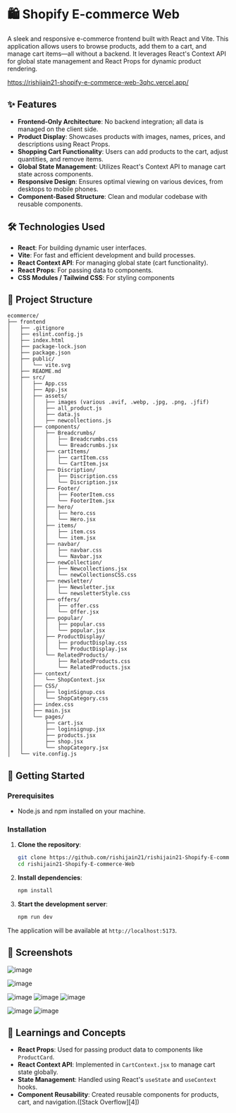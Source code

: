 # 🛍️ Shopify E-commerce Web

A sleek and responsive e-commerce frontend built with React and Vite. This application allows users to browse products, add them to a cart, and manage cart items—all without a backend. It leverages React's Context API for global state management and React Props for dynamic product rendering.

https://rishijain21-shopify-e-commerce-web-3qhc.vercel.app/

## ✨ Features

* **Frontend-Only Architecture**: No backend integration; all data is managed on the client side.
* **Product Display**: Showcases products with images, names, prices, and descriptions using React Props.
* **Shopping Cart Functionality**: Users can add products to the cart, adjust quantities, and remove items.
* **Global State Management**: Utilizes React's Context API to manage cart state across components.
* **Responsive Design**: Ensures optimal viewing on various devices, from desktops to mobile phones.
* **Component-Based Structure**: Clean and modular codebase with reusable components.

## 🛠️ Technologies Used

* **React**: For building dynamic user interfaces.
* **Vite**: For fast and efficient development and build processes.
* **React Context API**: For managing global state (cart functionality).
* **React Props**: For passing data to components.
* **CSS Modules / Tailwind CSS**: For styling components 

## 📁 Project Structure

```
ecommerce/
├── frontend
│   ├── .gitignore
│   ├── eslint.config.js
│   ├── index.html
│   ├── package-lock.json
│   ├── package.json
│   ├── public/
│   │   └── vite.svg
│   ├── README.md
│   ├── src/
│   │   ├── App.css
│   │   ├── App.jsx
│   │   ├── assets/
│   │   │   ├── images (various .avif, .webp, .jpg, .png, .jfif)
│   │   │   ├── all_product.js
│   │   │   ├── data.js
│   │   │   ├── newcollections.js
│   │   ├── components/
│   │   │   ├── Breadcrumbs/
│   │   │   │   ├── Breadcrumbs.css
│   │   │   │   └── Breadcrumbs.jsx
│   │   │   ├── cartItems/
│   │   │   │   ├── cartItem.css
│   │   │   │   └── CartItem.jsx
│   │   │   ├── Discription/
│   │   │   │   ├── Discription.css
│   │   │   │   └── Discription.jsx
│   │   │   ├── Footer/
│   │   │   │   ├── FooterItem.css
│   │   │   │   └── FooterItem.jsx
│   │   │   ├── hero/
│   │   │   │   ├── hero.css
│   │   │   │   └── Hero.jsx
│   │   │   ├── items/
│   │   │   │   ├── item.css
│   │   │   │   └── item.jsx
│   │   │   ├── navbar/
│   │   │   │   ├── navbar.css
│   │   │   │   └── Navbar.jsx
│   │   │   ├── newCollection/
│   │   │   │   ├── Newcollections.jsx
│   │   │   │   └── newCollectionsCSS.css
│   │   │   ├── newsletter/
│   │   │   │   ├── Newsletter.jsx
│   │   │   │   └── newsletterStyle.css
│   │   │   ├── offers/
│   │   │   │   ├── offer.css
│   │   │   │   └── Offer.jsx
│   │   │   ├── popular/
│   │   │   │   ├── popular.css
│   │   │   │   └── popular.jsx
│   │   │   ├── ProductDisplay/
│   │   │   │   ├── productDisplay.css
│   │   │   │   └── ProductDisplay.jsx
│   │   │   └── RelatedProducts/
│   │   │       ├── RelatedProducts.css
│   │   │       └── RelatedProducts.jsx
│   │   ├── context/
│   │   │   └── ShopContext.jsx
│   │   ├── CSS/
│   │   │   ├── loginSignup.css
│   │   │   └── ShopCategory.css
│   │   ├── index.css
│   │   ├── main.jsx
│   │   └── pages/
│   │       ├── cart.jsx
│   │       ├── loginsignup.jsx
│   │       ├── products.jsx
│   │       ├── shop.jsx
│   │       └── shopCategory.jsx
│   └── vite.config.js
```



## 🚀 Getting Started

### Prerequisites

* Node.js and npm installed on your machine.

### Installation

1. **Clone the repository**:

   ```bash
   git clone https://github.com/rishijain21/rishijain21-Shopify-E-commerce-Web.git
   cd rishijain21-Shopify-E-commerce-Web
   ```



2. **Install dependencies**:

   ```bash
   npm install
   ```



3. **Start the development server**:

   ```bash
   npm run dev
   ```



The application will be available at `http://localhost:5173`.
## 📸 Screenshots
![image](https://github.com/user-attachments/assets/4aef9738-1bba-42ea-8664-a473294d3729)

![image](https://github.com/user-attachments/assets/a2731385-d002-4290-8755-6263551af850)

![image](https://github.com/user-attachments/assets/bb847d0e-566b-456e-8d7d-69870965e621)
![image](https://github.com/user-attachments/assets/1475de7d-b5ee-4556-a2a9-7533012ed3a2)
![image](https://github.com/user-attachments/assets/2562254a-f832-44da-baa4-072b53c8d17e)

![image](https://github.com/user-attachments/assets/a5a49256-4712-48ff-9031-0fae3d78bfb9)
![image](https://github.com/user-attachments/assets/a0e9728a-8fb5-4f52-b2e3-674181c4ba02)
## 🧠 Learnings and Concepts

* **React Props**: Used for passing product data to components like `ProductCard`.
* **React Context API**: Implemented in `CartContext.jsx` to manage cart state globally.
* **State Management**: Handled using React's `useState` and `useContext` hooks.
* **Component Reusability**: Created reusable components for products, cart, and navigation.([Stack Overflow][4])




